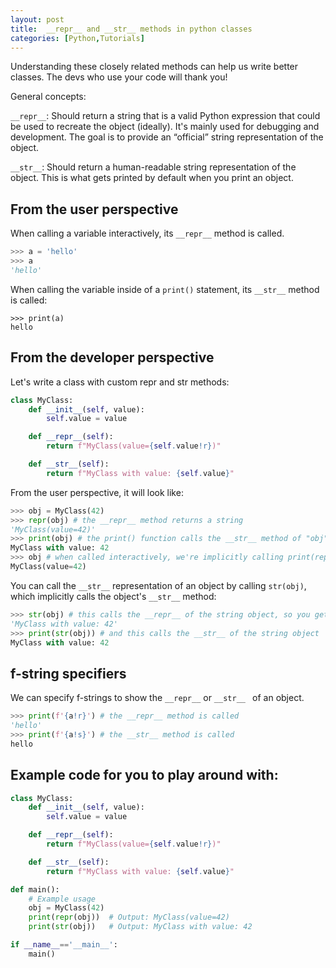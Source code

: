```yaml
---
layout: post
title:  __repr__ and __str__ methods in python classes
categories: [Python,Tutorials]
---
```


Understanding these closely related methods can help us write better classes. The devs who use your code will thank you!

General concepts:

`__repr__`: Should return a string that is a valid Python expression that could be used to recreate the object (ideally). It's mainly used for debugging and development. The goal is to provide an “official” string representation of the object.

`__str__`: Should return a human-readable string representation of the object. This is what gets printed by default when you print an object.

## From the user perspective
When calling a variable interactively, its `__repr__` method is called. 

```py
>>> a = 'hello'
>>> a
'hello'
```
When calling the variable inside of a `print()` statement, its `__str__` method is called:
```
>>> print(a)
hello
```

## From the developer perspective
Let's write a class with custom repr and str methods:
```py
class MyClass:
    def __init__(self, value):
        self.value = value

    def __repr__(self):
        return f"MyClass(value={self.value!r})"

    def __str__(self):
        return f"MyClass with value: {self.value}"
```

From the user perspective, it will look like:
```py
>>> obj = MyClass(42)
>>> repr(obj) # the __repr__ method returns a string
'MyClass(value=42)'
>>> print(obj) # the print() function calls the __str__ method of "obj".
MyClass with value: 42
>>> obj # when called interactively, we're implicitly calling print(repr(obj))
MyClass(value=42)
```
You can call the `__str__` representation of an object by calling `str(obj)`, which implicitly calls the object's `__str__` method:

```py
>>> str(obj) # this calls the __repr__ of the string object, so you get the single quotes. See the a = 'hello' example above.
'MyClass with value: 42'
>>> print(str(obj)) # and this calls the __str__ of the string object
MyClass with value: 42
```

## f-string specifiers
We can specify f-strings to show the `__repr__` or `__str__ ` of an object.
```py
>>> print(f'{a!r}') # the __repr__ method is called
'hello'
>>> print(f'{a!s}') # the __str__ method is called
hello
```

## Example code for you to play around with:
```py
class MyClass:
    def __init__(self, value):
        self.value = value

    def __repr__(self):
        return f"MyClass(value={self.value!r})"

    def __str__(self):
        return f"MyClass with value: {self.value}"

def main():
    # Example usage
    obj = MyClass(42)
    print(repr(obj))  # Output: MyClass(value=42)
    print(str(obj))   # Output: MyClass with value: 42

if __name__=='__main__':
    main()
```